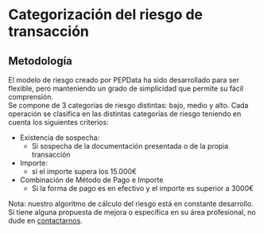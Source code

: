 # Categorización del riesgo de transacción

## Metodología

El modelo de riesgo creado por PEPData ha sido desarrollado para ser flexible, pero manteniendo un grado de simplicidad que permite su fácil comprensión.   
Se compone de 3 categorías de riesgo distintas: bajo, medio y alto. Cada operación se clasifica en las distintas categorías de riesgo teniendo en cuenta los siguientes criterios:

* Existencia de sospecha: 
  * Si sospecha de la documentación presentada o de la propia transacción
* Importe: 
  * si el importe supera los 15.000€
* Combinación de Método de Pago e Importe
  * Si la forma de pago es en efectivo y el importe es superior a 3000€

Nota: nuestro algoritmo de cálculo del riesgo está en constante desarrollo. Si tiene alguna propuesta de mejora o específica en su área profesional, no dude en [contactarnos](../../outros/contactos.md).

